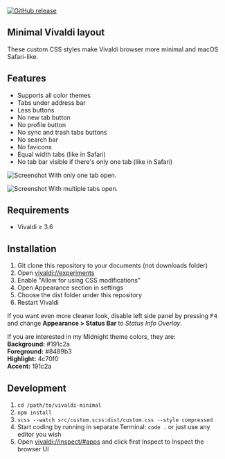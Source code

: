 [![GitHub release](https://img.shields.io/github/tag/ronilaukkarinen/vivaldi-minimal.svg?style=flat-square)](https://github.com/ronilaukkarinen/vivaldi-minimal/releases)

## Minimal Vivaldi layout

These custom CSS styles make Vivaldi browser more minimal and macOS Safari-like.

## Features

- Supports all color themes
- Tabs under address bar
- Less buttons
- No new tab button
- No profile button
- No sync and trash tabs buttons
- No search bar
- No favicons
- Equal width tabs (like in Safari)
- No tab bar visible if there's only one tab (like in Safari)

![Screenshot](https://i.imgur.com/EqWHbwW.png "Screenshot with only 1 tab")
With only one tab open.

![Screenshot](https://i.imgur.com/WEs5l8F.png "Screenshot with multiple tabs")
With multiple tabs open.

## Requirements

- Vivaldi ≥ 3.6

## Installation

1. Git clone this repository to your documents (not downloads folder)
2. Open [vivaldi://experiments](vivaldi://experiments)
3. Enable "Allow for using CSS modifications"
4. Open Appearance section in settings
5. Choose the dist folder under this repository
6. Restart Vivaldi

If you want even more cleaner look, disable left side panel by pressing <kbd>F4</kbd> and change **Appearance > Status Bar** to _Status Info Overlay_.

If you are interested in my Midnight theme colors, they are:<br>
**Background:** #191c2a<br>
**Foreground:** #8489b3<br>
**Highlight:** 4c70f0<br>
**Accent:** 191c2a

## Development

1. `cd /path/to/vivaldi-minimal`
2. `npm install`
3. `scss --watch src/custom.scss:dist/custom.css --style compressed`
4. Start coding by running in separate Terminal: `code .` or just use any editor you wish
5. Open [vivaldi://inspect/#apps](vivaldi://inspect/#apps) and click first Inspect to Inspect the browser UI
